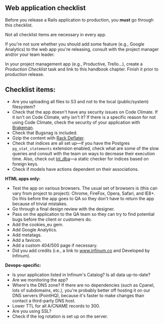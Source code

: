 ## Web application checklist

Before you release a Rails application to production, you **must** go through this checklist.

Not all checklist items are necessary in every app.

If you're not sure whether you should add some feature (e.g., Google Analytics) to the web app you're releasing, consult with the project manager and/or your team leader.

In your project management app (e.g., Productive, Trello...), create a _Production Checklist_ task and link to this handbook chapter. Finish it prior to production release.

## Checklist items:

* Are you uploading all files to S3 and not to the local (public/system) filesystem?
* Check that the app doesn't have any security issues on Code Climate. If it isn't on Code Climate, why isn't it? If there is a specific reason for not using Code Climate, check the security of your application with [Brakeman](https://github.com/presidentbeef/brakeman).
* Check that Bugsnag is included.
* Gzip the content with [Rack Deflater](http://robots.thoughtbot.com/content-compression-with-rack-deflater/).
* Check that indices are all set up—if you have the Postgres `pg_stat_statements` extension enabled, check what are some of the slow queries and consult with the team on ways to decrease their execution time. Also, check out [lol_dba](https://github.com/plentz/lol_dba)—a static checker for indices based on foreign keys.
* Check if models have actions dependent on their associations.

**HTML apps only:**

* Test the app on various browsers. The usual set of browsers is (this can vary from project to project): Chrome, FireFox, Opera, Safari, and IE8+. Do this before the app goes to QA so they don't have to return the app because of trivial mistakes.
* Go through a final design review with the designer.
* Pass on the application to the QA team so they can try to find potential bugs before the client or customers do.
* Add the cookies_eu gem.
* Add Google Analytics.
* Add metatags.
* Add a favicon.
* Add a custom 404/500 page if necessary.
* Did you add credits (i.e., a link to www.infinum.co and Developed by Infinum).

**Devops-specific:**

* Is your application listed in Infinum's Catalog? Is all data up-to-date?
* Are we monitoring the app?
* Where's the DNS zone? If there are no dependencies (such as Cpanel, lots of subdomains, etc.), you're probably better off hosting it on our DNS servers (PointHQ), because it's faster to make changes than contact a third-party DNS host.
* Lower TTL for all A/CNAME records to 300.
* Are you using SSL?
* Check if the log rotation is set up on the server.
